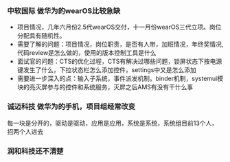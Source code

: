 ### 中软国际 做华为的wearOS比较急缺

* 项目情况，几年六月份2.5代wearOS交付，十一月份wearOS三代立项。岗位分配具有随机性。
* 需要了解的问题：项目情况，岗位职责，是否有人带，加班情况，年终奖情况,代码review是怎么做的，使用的版本控制工具是什么
* 面试官的问题：CTS的优化过程，CTS有解决过哪些问题，锁屏状态下按电源键发生了什么，下拉状态栏怎么添加控件，settings中又是怎么添加
* 需要进一步深入的点：输入子系统，事件派发机制，binder机制，systemui模块的亮灭屏参与的控件和系统服务，灭屏之后AMS有没有干什么事

### 诚迈科技 做华为的手机，项目组经常改变

每一块是分开的，驱动是驱动，应用是应用，系统是系统，系统组目前13个人，招两个人进去

### 润和科技还不清楚